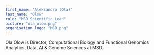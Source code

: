 ```yaml
---
first_name: "Aleksandra (Ola)"
last_name: "Olow"
role: "MSD Scientific Lead"
picture: "ola_olow.png"
organisation_logo: "MSD.png"
---
```

Ola Olow is Director, Computational Biology and Functional Genomics Analytics, Data, AI & Genome Sciences at MSD.
